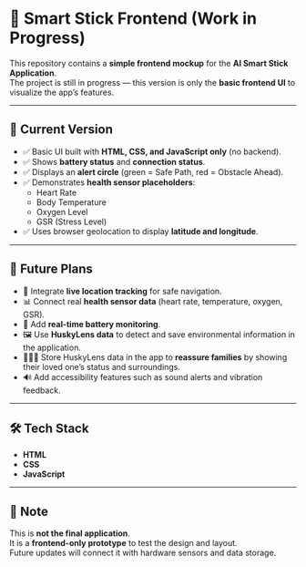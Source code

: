 # 🦯 Smart Stick Frontend (Work in Progress)

This repository contains a **simple frontend mockup** for the **AI Smart Stick Application**.  
The project is still in progress — this version is only the **basic frontend UI** to visualize the app’s features.

---

## 🚧 Current Version
- ✅ Basic UI built with **HTML, CSS, and JavaScript only** (no backend).
- ✅ Shows **battery status** and **connection status**.
- ✅ Displays an **alert circle** (green = Safe Path, red = Obstacle Ahead).
- ✅ Demonstrates **health sensor placeholders**:
  - Heart Rate
  - Body Temperature
  - Oxygen Level
  - GSR (Stress Level)
- ✅ Uses browser geolocation to display **latitude and longitude**.

---

## 🔮 Future Plans
- 📍 Integrate **live location tracking** for safe navigation.  
- 📊 Connect real **health sensor data** (heart rate, temperature, oxygen, GSR).  
- 🔋 Add **real-time battery monitoring**.  
- 🖼️ Use **HuskyLens data** to detect and save environmental information in the application.  
- 👨‍👩‍👦 Store HuskyLens data in the app to **reassure families** by showing their loved one’s status and surroundings.  
- 🔊 Add accessibility features such as sound alerts and vibration feedback.  

---

## 🛠️ Tech Stack
- **HTML**
- **CSS**
- **JavaScript**

---

## 📌 Note
This is **not the final application**.  
It is a **frontend-only prototype** to test the design and layout.  
Future updates will connect it with hardware sensors and data storage.  
